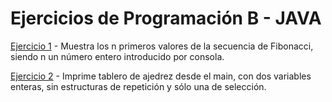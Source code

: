 # Ejercicios de Programación B - JAVA


[Ejercicio 1](EstructurasControl2.java) - Muestra los n primeros valores de la secuencia de Fibonacci, siendo n un número entero introducido por consola.

[Ejercicio 2](TableroConsola.java) - Imprime tablero de ajedrez desde el main, con dos variables enteras, sin estructuras de repetición y sólo una de selección.
